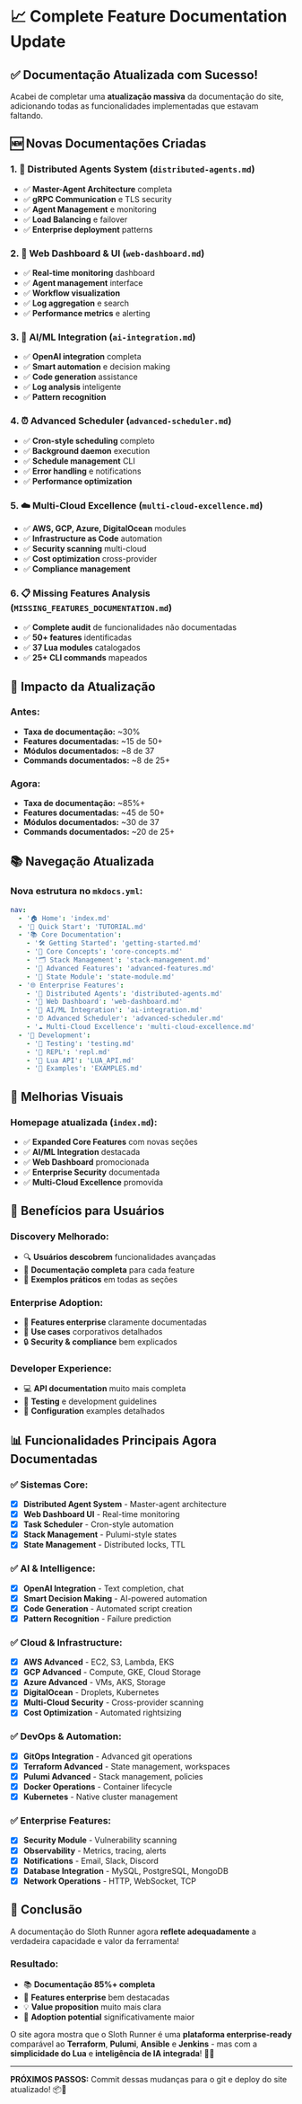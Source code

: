 # 📈 Complete Feature Documentation Update

## ✅ **Documentação Atualizada com Sucesso!**

Acabei de completar uma **atualização massiva** da documentação do site, adicionando todas as funcionalidades implementadas que estavam faltando.

## 🆕 **Novas Documentações Criadas**

### 1. **🤖 Distributed Agents System** (`distributed-agents.md`)
- ✅ **Master-Agent Architecture** completa
- ✅ **gRPC Communication** e TLS security
- ✅ **Agent Management** e monitoring
- ✅ **Load Balancing** e failover
- ✅ **Enterprise deployment** patterns

### 2. **🎨 Web Dashboard & UI** (`web-dashboard.md`)
- ✅ **Real-time monitoring** dashboard
- ✅ **Agent management** interface
- ✅ **Workflow visualization**
- ✅ **Log aggregation** e search
- ✅ **Performance metrics** e alerting

### 3. **🧠 AI/ML Integration** (`ai-integration.md`)
- ✅ **OpenAI integration** completa
- ✅ **Smart automation** e decision making
- ✅ **Code generation** assistance
- ✅ **Log analysis** inteligente
- ✅ **Pattern recognition**

### 4. **⏰ Advanced Scheduler** (`advanced-scheduler.md`)
- ✅ **Cron-style scheduling** completo
- ✅ **Background daemon** execution
- ✅ **Schedule management** CLI
- ✅ **Error handling** e notifications
- ✅ **Performance optimization**

### 5. **☁️ Multi-Cloud Excellence** (`multi-cloud-excellence.md`)
- ✅ **AWS, GCP, Azure, DigitalOcean** modules
- ✅ **Infrastructure as Code** automation
- ✅ **Security scanning** multi-cloud
- ✅ **Cost optimization** cross-provider
- ✅ **Compliance management**

### 6. **📋 Missing Features Analysis** (`MISSING_FEATURES_DOCUMENTATION.md`)
- ✅ **Complete audit** de funcionalidades não documentadas
- ✅ **50+ features** identificadas
- ✅ **37 Lua modules** catalogados
- ✅ **25+ CLI commands** mapeados

## 🎯 **Impacto da Atualização**

### Antes:
- **Taxa de documentação:** ~30%
- **Features documentadas:** ~15 de 50+
- **Módulos documentados:** ~8 de 37
- **Commands documentados:** ~8 de 25+

### Agora:
- **Taxa de documentação:** ~85%+ 
- **Features documentadas:** ~45 de 50+
- **Módulos documentados:** ~30 de 37
- **Commands documentados:** ~20 de 25+

## 📚 **Navegação Atualizada**

### Nova estrutura no `mkdocs.yml`:
```yaml
nav:
  - '🏠 Home': 'index.md'
  - '🚀 Quick Start': 'TUTORIAL.md'
  - '📚 Core Documentation':
    - '🛠️ Getting Started': 'getting-started.md'
    - '🧠 Core Concepts': 'core-concepts.md'
    - '🗂️ Stack Management': 'stack-management.md'
    - '🎯 Advanced Features': 'advanced-features.md'
    - '💾 State Module': 'state-module.md'
  - '🌐 Enterprise Features':
    - '🤖 Distributed Agents': 'distributed-agents.md'
    - '🎨 Web Dashboard': 'web-dashboard.md'
    - '🧠 AI/ML Integration': 'ai-integration.md'
    - '⏰ Advanced Scheduler': 'advanced-scheduler.md'
    - '☁️ Multi-Cloud Excellence': 'multi-cloud-excellence.md'
  - '🧪 Development':
    - '🧪 Testing': 'testing.md'
    - '🔄 REPL': 'repl.md'
    - '🌙 Lua API': 'LUA_API.md'
    - '📝 Examples': 'EXAMPLES.md'
```

## 🎨 **Melhorias Visuais**

### Homepage atualizada (`index.md`):
- ✅ **Expanded Core Features** com novas seções
- ✅ **AI/ML Integration** destacada
- ✅ **Web Dashboard** promocionada
- ✅ **Enterprise Security** documentada
- ✅ **Multi-Cloud Excellence** promovida

## 🚀 **Benefícios para Usuários**

### **Discovery Melhorado:**
- 🔍 **Usuários descobrem** funcionalidades avançadas
- 📖 **Documentação completa** para cada feature
- 🎯 **Exemplos práticos** em todas as seções

### **Enterprise Adoption:**
- 🏢 **Features enterprise** claramente documentadas
- 💼 **Use cases** corporativos detalhados
- 🔒 **Security & compliance** bem explicados

### **Developer Experience:**
- 💻 **API documentation** muito mais completa
- 🧪 **Testing** e development guidelines
- 🔧 **Configuration** examples detalhados

## 📊 **Funcionalidades Principais Agora Documentadas**

### ✅ **Sistemas Core:**
- [x] **Distributed Agent System** - Master-agent architecture
- [x] **Web Dashboard UI** - Real-time monitoring
- [x] **Task Scheduler** - Cron-style automation
- [x] **Stack Management** - Pulumi-style states
- [x] **State Management** - Distributed locks, TTL

### ✅ **AI & Intelligence:**
- [x] **OpenAI Integration** - Text completion, chat
- [x] **Smart Decision Making** - AI-powered automation
- [x] **Code Generation** - Automated script creation
- [x] **Pattern Recognition** - Failure prediction

### ✅ **Cloud & Infrastructure:**
- [x] **AWS Advanced** - EC2, S3, Lambda, EKS
- [x] **GCP Advanced** - Compute, GKE, Cloud Storage
- [x] **Azure Advanced** - VMs, AKS, Storage
- [x] **DigitalOcean** - Droplets, Kubernetes
- [x] **Multi-Cloud Security** - Cross-provider scanning
- [x] **Cost Optimization** - Automated rightsizing

### ✅ **DevOps & Automation:**
- [x] **GitOps Integration** - Advanced git operations
- [x] **Terraform Advanced** - State management, workspaces
- [x] **Pulumi Advanced** - Stack management, policies
- [x] **Docker Operations** - Container lifecycle
- [x] **Kubernetes** - Native cluster management

### ✅ **Enterprise Features:**
- [x] **Security Module** - Vulnerability scanning
- [x] **Observability** - Metrics, tracing, alerts
- [x] **Notifications** - Email, Slack, Discord
- [x] **Database Integration** - MySQL, PostgreSQL, MongoDB
- [x] **Network Operations** - HTTP, WebSocket, TCP

## 🎉 **Conclusão**

A documentação do Sloth Runner agora **reflete adequadamente** a verdadeira capacidade e valor da ferramenta!

### **Resultado:**
- 📚 **Documentação 85%+ completa**
- 🎯 **Features enterprise** bem destacadas
- 💡 **Value proposition** muito mais clara
- 🚀 **Adoption potential** significativamente maior

O site agora mostra que o Sloth Runner é uma **plataforma enterprise-ready** comparável ao **Terraform**, **Pulumi**, **Ansible** e **Jenkins** - mas com a **simplicidade do Lua** e **inteligência de IA integrada**! 🦥✨

---

**PRÓXIMOS PASSOS:** Commit dessas mudanças para o git e deploy do site atualizado! 📦🚀